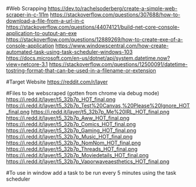 #Web Scrapping 
https://dev.to/rachelsoderberg/create-a-simple-web-scraper-in-c-1l1m
https://stackoverflow.com/questions/307688/how-to-download-a-file-from-a-url-in-c
https://stackoverflow.com/questions/44074121/build-net-core-console-application-to-output-an-exe
https://stackoverflow.com/questions/12889269/how-to-create-exe-of-a-console-application
https://www.windowscentral.com/how-create-automated-task-using-task-scheduler-windows-103
https://docs.microsoft.com/en-us/dotnet/api/system.datetime.now?view=netcore-3.1
https://stackoverflow.com/questions/12500091/datetime-tostring-format-that-can-be-used-in-a-filename-or-extension

#Target Website
https://reddit.com/r/layer

#Files to be webscraped (gotten from chrome via debug mode)
https://i.redd.it/layer/t5_32b7p_HOT_final.png
https://i.redd.it/layer/t5_32b7p_Test%20Canvas,%20Please%20Ignore_HOT_final.png
https://i.redd.it/layer/t5_32b7p_Me%20IRL_HOT_final.png
https://i.redd.it/layer/t5_32b7p_Aww_HOT_final.png
https://i.redd.it/layer/t5_32b7p_Comics_HOT_final.png
https://i.redd.it/layer/t5_32b7p_Gaming_HOT_final.png
https://i.redd.it/layer/t5_32b7p_Music_HOT_final.png
https://i.redd.it/layer/t5_32b7p_NomNom_HOT_final.png
https://i.redd.it/layer/t5_32b7p_Threads_HOT_final.png
https://i.redd.it/layer/t5_32b7p_Moviedetails_HOT_final.png
https://i.redd.it/layer/t5_32b7p_Vaporwaveaesthetics_HOT_final.png

#To use 
in window add a task to be run every 5 minutes using the task scheduler
